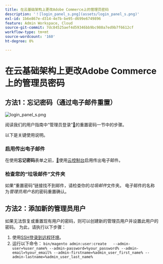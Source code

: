 ```yaml
---
title: 在云基础架构上更改Adobe Commerce上的管理员密码
description: '！[login_panel_s.png](assets/login_panel_s.png)'
exl-id: 1b6e867e-d314-4e7b-be95-d699e6749896
feature: Admin Workspace, Cloud
source-git-commit: 7dc84525aef4d59346bb9bc980a7ed9b7f6612cf
workflow-type: tm+mt
source-wordcount: '160'
ht-degree: 0%

---
```


# 在云基础架构上更改Adobe Commerce上的管理员密码

## 方法1：忘记密码（通过电子邮件重置）

![login_panel_s.png](assets/login_panel_s.png)

阅读我们的用户指南中“管理员登录”[&#128279;](https://experienceleague.adobe.com/docs/commerce-admin/start/admin/admin-signin.html?lang=zh-Hans#admin-sign-in)的重置密码一节中的步骤。

以下是关键使用说明。

### 启用传出电子邮件

在使用&#x200B;**忘记密码**&#x200B;表单之前，[&#128279;](https://experienceleague.adobe.com/docs/commerce-cloud-service/user-guide/project/outgoing-emails.html?lang=zh-Hans)使用[云控制台](https://experienceleague.adobe.com/docs/commerce-cloud-service/user-guide/project/overview.html?lang=zh-Hans)启用传出电子邮件。

### 检查您的“垃圾邮件”文件夹

如果“重置密码”链接找不到邮件，请检查你的&#x200B;*垃圾邮件*&#x200B;文件夹。 电子邮件的名称为&#x200B;*管理员用户名*&#x200B;的密码重置确认。

## 方法2：添加新的管理员用户

如果无法恢复或重置现有用户的密码，则可以创建新的管理员用户并设置此用户的密码。 为此，请执行以下步骤：

1. 使用[SSH登录到远程环境](https://experienceleague.adobe.com/docs/commerce-cloud-service/user-guide/develop/secure-connections.html?lang=zh-Hans)。
1. 运行以下命令： `bin/magento admin:user:create   --admin-user=%user_name% --admin-password=%your_password% --admin-email=%your_email% --admin-firstname=%admin_user_first_name% --admin-lastname=%admin_user_last_name%`
